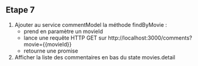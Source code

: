 ## Etape 7

1. Ajouter au service commentModel la méthode findByMovie :
    * prend en paramètre un movieId
    * lance une requête HTTP GET sur http://localhost:3000/comments?movie={{movieId}}
    * retourne une promise
2. Afficher la liste des commentaires en bas du state movies.detail